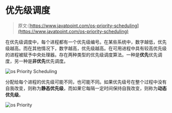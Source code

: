 # 优先级调度

> 原文:[https://www.javatpoint.com/os-priority-scheduling](https://www.javatpoint.com/os-priority-scheduling)

在优先级调度中，每个进程都有一个优先级编号。在某些系统中，数字越低，优先级越高。而在其他情况下，数字越高，优先级越高。在可用进程中具有较高优先级的进程被赋予中央处理器。存在两种类型的优先级调度算法。一种是**优先**优先调度，另一种是**非优先**优先调度。

![os Priority Scheduling](../Images/e9bfe9330613de519736d9abfcd2520d.png)

分配给每个进程的优先级可能不同，也可能不同。如果优先级号在整个过程中没有自我改变，则称为**静态优先级**，而如果它每隔一定时间保持自我改变，则称为**动态优先级**。

![os Priority](../Images/ec2908354928f6401e153f5277332785.png)